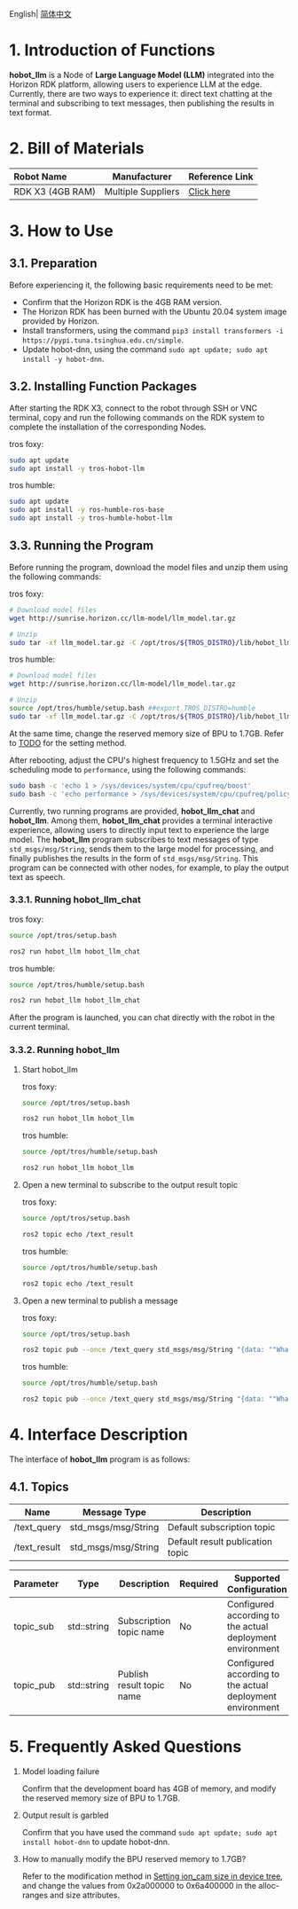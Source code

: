 English| [简体中文](./README_cn.md)

# 1. Introduction of Functions

**hobot_llm** is a Node of **Large Language Model (LLM)** integrated into the Horizon RDK platform, allowing users to experience LLM at the edge. Currently, there are two ways to experience it: direct text chatting at the terminal and subscribing to text messages, then publishing the results in text format.

# 2. Bill of Materials

| Robot Name        | Manufacturer | Reference Link                                  |
| :---------------- | ----------- | ---------------------------------------------- |
| RDK X3 (4GB RAM)  | Multiple Suppliers   | [Click here](https://developer.horizon.cc/rdkx3) |

# 3. How to Use

## 3.1. Preparation

Before experiencing it, the following basic requirements need to be met:

- Confirm that the Horizon RDK is the 4GB RAM version.
- The Horizon RDK has been burned with the Ubuntu 20.04 system image provided by Horizon.
- Install transformers, using the command `pip3 install transformers -i https://pypi.tuna.tsinghua.edu.cn/simple`.
- Update hobot-dnn, using the command `sudo apt update; sudo apt install -y hobot-dnn`.

## 3.2. Installing Function Packages

After starting the RDK X3, connect to the robot through SSH or VNC terminal, copy and run the following commands on the RDK system to complete the installation of the corresponding Nodes.

tros foxy:
```bash
sudo apt update
sudo apt install -y tros-hobot-llm
```

tros humble:
```bash
sudo apt update
sudo apt install -y ros-humble-ros-base
sudo apt install -y tros-humble-hobot-llm
```

## 3.3. Running the Program

Before running the program, download the model files and unzip them using the following commands:

tros foxy:
```bash
# Download model files
wget http://sunrise.horizon.cc/llm-model/llm_model.tar.gz

# Unzip
sudo tar -xf llm_model.tar.gz -C /opt/tros/${TROS_DISTRO}/lib/hobot_llm/
```

tros humble:
```bash
# Download model files
wget http://sunrise.horizon.cc/llm-model/llm_model.tar.gz

# Unzip
source /opt/tros/humble/setup.bash ##export TROS_DISTRO=humble
sudo tar -xf llm_model.tar.gz -C /opt/tros/${TROS_DISTRO}/lib/hobot_llm/
```

At the same time, change the reserved memory size of BPU to 1.7GB. Refer to [TODO]() for the setting method.

After rebooting, adjust the CPU's highest frequency to 1.5GHz and set the scheduling mode to `performance`, using the following commands:

```bash
sudo bash -c 'echo 1 > /sys/devices/system/cpu/cpufreq/boost'
sudo bash -c 'echo performance > /sys/devices/system/cpu/cpufreq/policy0/scaling_governor'
```

Currently, two running programs are provided, **hobot_llm_chat** and **hobot_llm**. Among them, **hobot_llm_chat** provides a terminal interactive experience, allowing users to directly input text to experience the large model. The **hobot_llm** program subscribes to text messages of type `std_msgs/msg/String`, sends them to the large model for processing, and finally publishes the results in the form of `std_msgs/msg/String`. This program can be connected with other nodes, for example, to play the output text as speech.

### 3.3.1. Running hobot_llm_chat

tros foxy:
```bash
source /opt/tros/setup.bash

ros2 run hobot_llm hobot_llm_chat
```

tros humble:
```bash
source /opt/tros/humble/setup.bash

ros2 run hobot_llm hobot_llm_chat
```

After the program is launched, you can chat directly with the robot in the current terminal.

### 3.3.2. Running hobot_llm

1. Start hobot_llm

    tros foxy:
    ```bash
    source /opt/tros/setup.bash

    ros2 run hobot_llm hobot_llm
    ```

    tros humble:
    ```bash
    source /opt/tros/humble/setup.bash

    ros2 run hobot_llm hobot_llm
    ```

2. Open a new terminal to subscribe to the output result topic


    tros foxy:
    ```bash
    source /opt/tros/setup.bash

    ros2 topic echo /text_result
    ```

    tros humble:
    ```bash
    source /opt/tros/humble/setup.bash

    ros2 topic echo /text_result
    ```

3. Open a new terminal to publish a message

    tros foxy:
    ```bash
    source /opt/tros/setup.bash

    ros2 topic pub --once /text_query std_msgs/msg/String "{data: ""What is the capital of China?""}"
    ```

    tros humble:
    ```bash
    source /opt/tros/humble/setup.bash

    ros2 topic pub --once /text_query std_msgs/msg/String "{data: ""What is the capital of China?""}"
    ```

# 4. Interface Description

The interface of **hobot_llm** program is as follows:

## 4.1. Topics

| Name         | Message Type         | Description               |
| ------------ | -------------------- | ------------------------- |
| /text_query  | std_msgs/msg/String  | Default subscription topic |
| /text_result | std_msgs/msg/String  | Default result publication topic |## 4.2. Parameters

| Parameter   | Type         | Description          | Required | Supported Configuration | Default Value  |
| ----------- | ------------ | -------------------- | -------- | ------------------------ | -------------- |
| topic_sub   | std::string  | Subscription topic name | No      | Configured according to the actual deployment environment | /text_query  |
| topic_pub   | std::string  | Publish result topic name | No     | Configured according to the actual deployment environment | /text_result |

# 5. Frequently Asked Questions

1. Model loading failure

   Confirm that the development board has 4GB of memory, and modify the reserved memory size of BPU to 1.7GB.

2. Output result is garbled

   Confirm that you have used the command `sudo apt update; sudo apt install hobot-dnn` to update hobot-dnn.

3. How to manually modify the BPU reserved memory to 1.7GB?

   Refer to the modification method in [Setting ion_cam size in device tree](https://developer.horizon.ai/api/v1/fileData/documents_rdk/system_software_development/driver_develop_guide/18-Memory_Managment_zh_CN.html#ion-cam-size), and change the values from 0x2a000000 to 0x6a400000 in the alloc-ranges and size attributes.
